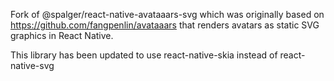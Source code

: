 Fork of @spalger/react-native-avataaars-svg which was originally based on https://github.com/fangpenlin/avataaars that renders avatars as static SVG graphics in React Native.

This library has been updated to use react-native-skia instead of react-native-svg

